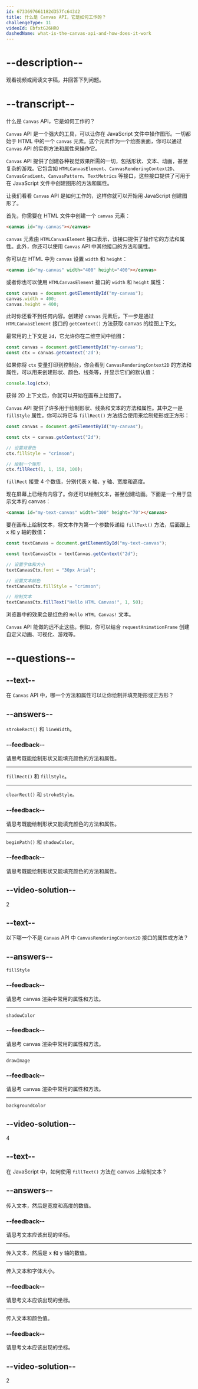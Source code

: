```yaml
---
id: 6733697661182d357fc643d2
title: 什么是 Canvas API，它是如何工作的？
challengeType: 11
videoId: EbfxtG26HR0
dashedName: what-is-the-canvas-api-and-how-does-it-work
---
```


# --description--

观看视频或阅读文字稿，并回答下列问题。

# --transcript--

什么是 `Canvas` API，它是如何工作的？

`Canvas` API 是一个强大的工具，可以让你在 JavaScript 文件中操作图形。一切都始于 HTML 中的一个 `canvas` 元素。这个元素作为一个绘图表面，你可以通过 `Canvas` API 的实例方法和属性来操作它。

`Canvas` API 提供了创建各种视觉效果所需的一切，包括形状、文本、动画，甚至复杂的游戏。它包含如 `HTMLCanvasElement`、`CanvasRenderingContext2D`、`CanvasGradient`、`CanvasPattern`、`TextMetrics` 等接口，这些接口提供了可用于在 JavaScript 文件中创建图形的方法和属性。

让我们看看 `Canvas` API 是如何工作的，这样你就可以开始用 JavaScript 创建图形了。

首先，你需要在 HTML 文件中创建一个 `canvas` 元素：

```html
<canvas id="my-canvas"></canvas>
```

`canvas` 元素由 `HTMLCanvasElement` 接口表示，该接口提供了操作它的方法和属性。此外，你还可以使用 `Canvas` API 中其他接口的方法和属性。

你可以在 HTML 中为 `canvas` 设置 `width` 和 `height`：

```html
<canvas id="my-canvas" width="400" height="400"></canvas>
```

或者你也可以使用 `HTMLCanvasElement` 接口的 `width` 和 `height` 属性：

```js
const canvas = document.getElementById("my-canvas");
canvas.width = 400;
canvas.height = 400;
```

此时你还看不到任何内容。创建好 `canvas` 元素后，下一步是通过 `HTMLCanvasElement` 接口的 `getContext()` 方法获取 canvas 的绘图上下文。

最常用的上下文是 `2d`，它允许你在二维空间中绘图：

```js
const canvas = document.getElementById("my-canvas");
const ctx = canvas.getContext('2d');
```

如果你将 `ctx` 变量打印到控制台，你会看到 `CanvasRenderingContext2D` 的方法和属性，可以用来创建形状、颜色、线条等，并显示它们的默认值：

```js
console.log(ctx);
```

获得 2D 上下文后，你就可以开始在画布上绘图了。

`Canvas` API 提供了许多用于绘制形状、线条和文本的方法和属性。其中之一是 `fillStyle` 属性，你可以将它与 `fillRect()` 方法结合使用来绘制矩形或正方形：

```js
const canvas = document.getElementById("my-canvas");

const ctx = canvas.getContext("2d");

// 设置背景色
ctx.fillStyle = "crimson";

// 绘制一个矩形
ctx.fillRect(1, 1, 150, 100);
```

`fillRect` 接受 4 个数值，分别代表 x 轴、y 轴、宽度和高度。

现在屏幕上已经有内容了。你还可以绘制文本，甚至创建动画。下面是一个用于显示文本的 canvas：

```html
<canvas id="my-text-canvas" width="300" height="70"></canvas>
```

要在画布上绘制文本，将文本作为第一个参数传递给 `fillText()` 方法，后面跟上 x 和 y 轴的数值：

```js
const textCanvas = document.getElementById("my-text-canvas");

const textCanvasCtx = textCanvas.getContext("2d");

// 设置字体和大小
textCanvasCtx.font = "30px Arial";

// 设置文本颜色
textCanvasCtx.fillStyle = "crimson";

// 绘制文本
textCanvasCtx.fillText("Hello HTML Canvas!", 1, 50);
```

浏览器中的效果会是红色的 `Hello HTML Canvas!` 文本。

`Canvas` API 能做的远不止这些。例如，你可以结合 `requestAnimationFrame` 创建自定义动画、可视化、游戏等。

# --questions--

## --text--

在 `Canvas` API 中，哪一个方法和属性可以让你绘制并填充矩形或正方形？

## --answers--

`strokeRect()` 和 `lineWidth`。

### --feedback--

请思考既能绘制形状又能填充颜色的方法和属性。

---

`fillRect()` 和 `fillStyle`。

---

`clearRect()` 和 `strokeStyle`。

### --feedback--

请思考既能绘制形状又能填充颜色的方法和属性。

---

`beginPath()` 和 `shadowColor`。

### --feedback--

请思考既能绘制形状又能填充颜色的方法和属性。

## --video-solution--

2

## --text--

以下哪一个不是 `Canvas` API 中 `CanvasRenderingContext2D` 接口的属性或方法？

## --answers--

`fillStyle`

### --feedback--

请思考 canvas 渲染中常用的属性和方法。

---

`shadowColor`

### --feedback--

请思考 canvas 渲染中常用的属性和方法。

---

`drawImage`

### --feedback--

请思考 canvas 渲染中常用的属性和方法。

---

`backgroundColor`

## --video-solution--

4

## --text--

在 JavaScript 中，如何使用 `fillText()` 方法在 canvas 上绘制文本？

## --answers--

传入文本，然后是宽度和高度的数值。

### --feedback--

请思考文本应该出现的坐标。

---

传入文本，然后是 x 和 y 轴的数值。

---

传入文本和字体大小。

### --feedback--

请思考文本应该出现的坐标。

---

传入文本和颜色值。

### --feedback--

请思考文本应该出现的坐标。

## --video-solution--

2

